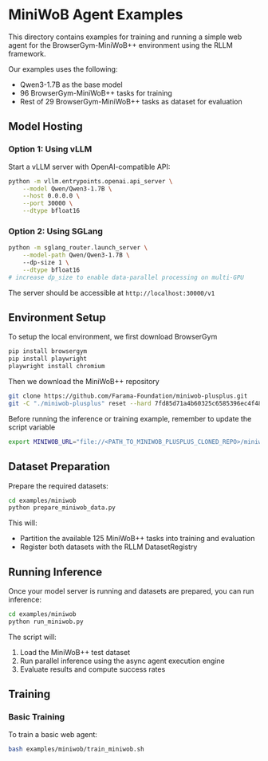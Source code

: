 # MiniWoB Agent Examples

This directory contains examples for training and running a simple web agent for the BrowserGym-MiniWoB++ environment using the RLLM framework. 

Our examples uses the following:
* Qwen3-1.7B as the base model
* 96 BrowserGym-MiniWoB++ tasks for training
* Rest of 29 BrowserGym-MiniWoB++ tasks as dataset for evaluation


## Model Hosting

### Option 1: Using vLLM

Start a vLLM server with OpenAI-compatible API:

```bash
python -m vllm.entrypoints.openai.api_server \
    --model Qwen/Qwen3-1.7B \
    --host 0.0.0.0 \
    --port 30000 \
    --dtype bfloat16 
```

### Option 2: Using SGLang

```bash
python -m sglang_router.launch_server \
    --model-path Qwen/Qwen3-1.7B \ 
    --dp-size 1 \
    --dtype bfloat16
# increase dp_size to enable data-parallel processing on multi-GPU 
```

The server should be accessible at `http://localhost:30000/v1`

## Environment Setup 

To setup the local environment, we first download BrowserGym

```bash
pip install browsergym
pip install playwright
playwright install chromium
```

Then we download the MiniWoB++ repository

```bash
git clone https://github.com/Farama-Foundation/miniwob-plusplus.git
git -C "./miniwob-plusplus" reset --hard 7fd85d71a4b60325c6585396ec4f48377d049838
```

Before running the inference or training example, remember to update the script variable

```bash
export MINIWOB_URL="file://<PATH_TO_MINIWOB_PLUSPLUS_CLONED_REPO>/miniwob/html/miniwob/"
```

## Dataset Preparation

Prepare the required datasets:

```bash
cd examples/miniwob
python prepare_miniwob_data.py
```

This will:
- Partition the available 125 MiniWoB++ tasks into training and evaluation
- Register both datasets with the RLLM DatasetRegistry

## Running Inference

Once your model server is running and datasets are prepared, you can run inference:

```bash
cd examples/miniwob
python run_miniwob.py
```

The script will:
1. Load the MiniWoB++ test dataset
2. Run parallel inference using the async agent execution engine
3. Evaluate results and compute success rates

## Training

### Basic Training

To train a basic web agent:

```bash
bash examples/miniwob/train_miniwob.sh
```